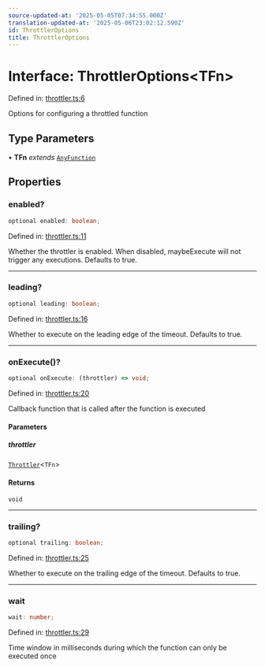 ```yaml
---
source-updated-at: '2025-05-05T07:34:55.000Z'
translation-updated-at: '2025-05-06T23:02:12.590Z'
id: ThrottlerOptions
title: ThrottlerOptions
---
```


<!-- DO NOT EDIT: this page is autogenerated from the type comments -->

# Interface: ThrottlerOptions\<TFn\>

Defined in: [throttler.ts:6](https://github.com/TanStack/pacer/blob/main/packages/pacer/src/throttler.ts#L6)

Options for configuring a throttled function

## Type Parameters

• **TFn** *extends* [`AnyFunction`](../type-aliases/anyfunction.md)

## Properties

### enabled?

```ts
optional enabled: boolean;
```

Defined in: [throttler.ts:11](https://github.com/TanStack/pacer/blob/main/packages/pacer/src/throttler.ts#L11)

Whether the throttler is enabled. When disabled, maybeExecute will not trigger any executions.
Defaults to true.

***

### leading?

```ts
optional leading: boolean;
```

Defined in: [throttler.ts:16](https://github.com/TanStack/pacer/blob/main/packages/pacer/src/throttler.ts#L16)

Whether to execute on the leading edge of the timeout.
Defaults to true.

***

### onExecute()?

```ts
optional onExecute: (throttler) => void;
```

Defined in: [throttler.ts:20](https://github.com/TanStack/pacer/blob/main/packages/pacer/src/throttler.ts#L20)

Callback function that is called after the function is executed

#### Parameters

##### throttler

[`Throttler`](../classes/throttler.md)\<`TFn`\>

#### Returns

`void`

***

### trailing?

```ts
optional trailing: boolean;
```

Defined in: [throttler.ts:25](https://github.com/TanStack/pacer/blob/main/packages/pacer/src/throttler.ts#L25)

Whether to execute on the trailing edge of the timeout.
Defaults to true.

***

### wait

```ts
wait: number;
```

Defined in: [throttler.ts:29](https://github.com/TanStack/pacer/blob/main/packages/pacer/src/throttler.ts#L29)

Time window in milliseconds during which the function can only be executed once
